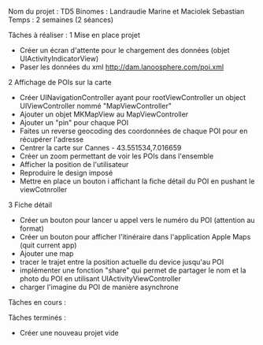 Nom du projet : TD5
Binomes : Landraudie Marine et Maciolek Sebastian
Temps : 2 semaines (2 séances)

Tâches à réaliser :
1 Mise en place projet
- Créer un écran d'attente pour le chargement des données (objet UIActivityIndicatorView)
- Paser les données du xml http://dam.lanoosphere.com/poi.xml

2 Affichage de POIs sur la carte

- Créer UINavigationController ayant pour rootViewController un object UIViewController nommé "MapViewController"
- Ajouter un objet MKMapView au MapViewController
- Ajouter un "pin" pour chaque POI
- Faites un reverse geocoding des coordonnées de chaque POI pour en récupérer l'adresse
- Centrer la carte sur Cannes - 43.551534,7.016659
- Créer un zoom permettant de voir les POIs dans l'ensemble
- Afficher la position de l'utilisateur
- Reproduire le design imposé
- Mettre en place un bouton i affichant la fiche détail du POI en pushant le viewCotnroller 

3 Fiche détail

- Créer un bouton pour lancer u appel vers le numéro du POI (attention au format)
- Créer un bouton pour afficher l'itinéraire dans l'application Apple Maps (quit current app)
- Ajouter une map
- tracer le trajet entre la position actuelle du device jusqu'au POI
- implémenter une fonction "share" qui permet de partager le nom et la photo du POI en utilisant UIActivityViewController
- charger l'imagine du POI de manière asynchrone

Tâches en cours :


Tâches terminés :
- Créer une nouveau projet vide